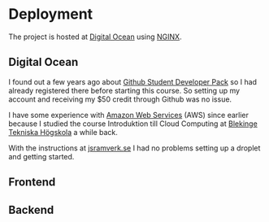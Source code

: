 # Deployment

The project is hosted at [Digital Ocean](https://www.digitalocean.com/) using [NGINX](https://www.nginx.com/).

## Digital Ocean

I found out a few years ago about [Github Student Developer Pack](https://education.github.com/pack) so I had already registered there before starting this course. So setting up my account and receiving my \$50 credit through Github was no issue.

I have some experience with [Amazon Web Services](https://aws.amazon.com/) (AWS) since earlier because I studied the course Introduktion till Cloud Computing at [Blekinge Tekniska Högskola](https://www.bth.se/) a while back.

With the instructions at [jsramverk.se](https://jsramverk.se/) I had no problems setting up a droplet and getting started.

## Frontend

## Backend
